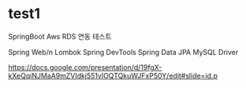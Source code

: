 # test1
SpringBoot Aws RDS 연동 테스트


Spring Web/n
Lombok
Spring DevTools
Spring Data JPA
MySQL Driver


https://docs.google.com/presentation/d/19fgX-kXeQqiNJMaA9mZVIdkj551vlOQTQkuWJFxP50Y/edit#slide=id.p
